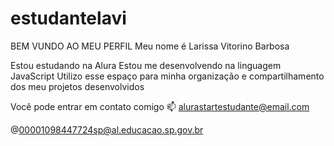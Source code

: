 # estudantelavi 

BEM VUNDO AO MEU PERFIL
Meu nome é Larissa Vitorino Barbosa

Estou estudando na Alura
Estou me desenvolvendo na linguagem JavaScript
Utilizo esse espaço para minha organização e compartilhamento dos meu projetos desenvolvidos

Você pode entrar em contato comigo 📫
alurastartestudante@email.com

@00001098447724sp@al.educacao.sp.gov.br
